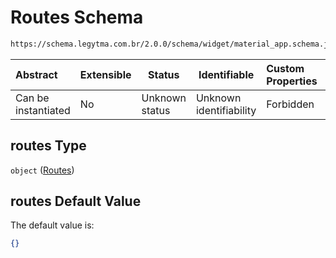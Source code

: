 # Routes Schema

```txt
https://schema.legytma.com.br/2.0.0/schema/widget/material_app.schema.json#/properties/routes
```




| Abstract            | Extensible | Status         | Identifiable            | Custom Properties | Additional Properties | Access Restrictions | Defined In                                                                                     |
| :------------------ | ---------- | -------------- | ----------------------- | :---------------- | --------------------- | ------------------- | ---------------------------------------------------------------------------------------------- |
| Can be instantiated | No         | Unknown status | Unknown identifiability | Forbidden         | Allowed               | none                | [material_app.schema.json\*](../schema/widget/material_app.schema.json) |

## routes Type

`object` ([Routes](material_app-properties-routes.md))

## routes Default Value

The default value is:

```json
{}
```
